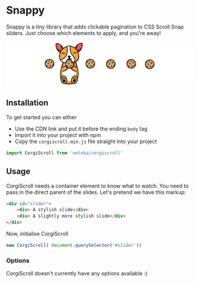 # Snappy

Snappy is a tiny library that adds clickable pagination to CSS Scroll Snap sliders. Just choose which elements to apply, and you're away! 

![alt text](preview.webp)


## Installation
To get started you can either 
- Use the CDN link and put it before the ending `body` tag
- Import it into your project with npm
- Copy the `corgiscroll.min.js` file straight into your project 

```js
import CorgiScroll from 'netoka/corgiscroll'
```

## Usage
CorgiScroll needs a container element to know what to watch. You need to pass in the direct parent of the slides. Let's pretend we have this markup:

```html
<div id="slider">
    <div> A stylish slide</div>
    <div> A slightly more stylish slide</div>
</div>
```

Now, initialise CorgiScroll
```js
new CorgiScroll( document.querySelector('#slider'))
``` 


### Options 
CorgiScroll doesn't currently have any options available :(